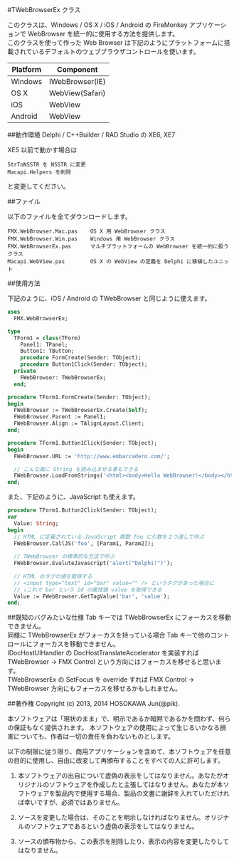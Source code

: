 #TWebBrowserEx クラス

このクラスは、Windows / OS X / iOS / Android の FireMonkey アプリケーションで WebBrowser を統一的に使用する方法を提供します。  
このクラスを使って作った Web Browser は下記のようにプラットフォームに搭載されているデフォルトのウェブブラウザコントロールを使います。

|Platform|Component       |
|--------|----------------|
|Windows |IWebBrowser(IE) |
|OS X    |WebView(Safari) |
|iOS     |WebView         |
|Android |WebView         |

##動作環境
Delphi / C++Builder / RAD Studio の XE6, XE7

XE5 以前で動かす場合は

    StrToNSSTR を NSSTR に変更
    Macapi.Helpers を削除

と変更してください。

##ファイル

以下のファイルを全てダウンロードします。

    FMX.WebBrowser.Mac.pas    OS X 用 WebBrowser クラス
    FMX.WebBrowser.Win.pas    Windows 用 WebBrowser クラス
    FMX.WebBrowserEx.pas      マルチプラットフォームの WebBrowser を統一的に扱うクラス
    Macapi.WebView.pas        OS X の WebView の定義を Delphi に移植したユニット

##使用方法

下記のように、iOS / Android の TWebBrowser と同じように使えます。

```pascal
uses
  FMX.WebBrowserEx;

type
  TForm1 = class(TForm)
    Panel1: TPanel;
    Button1: TButton;
    procedure FormCreate(Sender: TObject);
    procedure Button1Click(Sender: TObject);
  private
    FWebBrowser: TWebBrowserEx;
  end;

procedure TForm1.FormCreate(Sender: TObject);
begin
  FWebBrowser := TWebBrowserEx.Create(Self);
  FWebBrowser.Parent := Panel1;
  FWebBrowser.Align := TAlignLayout.Client;
end;

procedure TForm1.Button1Click(Sender: TObject);
begin
  FWebBrowser.URL := 'http://www.embarcadero.com/';

  // こんな風に String を読み込ませる事もできる
  FWebBrowser.LoadFromStrings('<html><body>Hello WebBrowser!</body></html>', '');
end;

```

また、下記のように、JavaScript も使えます。

```pascal
procedure TForm1.Button2Click(Sender: TObject);
var
  Value: String;
begin
  // HTML に定義されている JavaScript 関数 foo に引数を２つ渡して呼ぶ
  FWebBrowser.CallJS('foo', [Param1, Param2]);
  
  // TWebBrowser の標準的な方法で呼ぶ
  FWebBrowser.EvaluteJavascript('alert("Delphi!")');
  
  // HTML のタグの値を取得する
  // <input type="text" id="bar" value="" /> というタグがあった場合に
  // ↓これで bar という id の属性値 value を取得できる
  Value := FWebBrowser.GetTagValue('bar', 'value'); 
end;
```

##既知のバグみたいな仕様
Tab キーでは TWebBrowserEx にフォーカスを移動できません。  
同様に TWebBrowserEx がフォーカスを持っている場合 Tab キーで他のコントロールにフォーカスを移動できません。  
IDocHostUIHandler の DocHostTranslateAccelerator を実装すれば TWebBrowser → FMX Control という方向にはフォーカスを移せると思います。  
TWebBrowserEx の SetFocus を override すれば FMX Control → TWebBrowser 方向にもフォーカスを移せるかもしれません。  

##著作権
Copyright (c) 2013, 2014 HOSOKAWA Jun(@pik).  
  
本ソフトウェアは「現状のまま」で、明示であるか暗黙であるかを問わず、何らの保証もなく提供されます。 本ソフトウェアの使用によって生じるいかなる損害についても、作者は一切の責任を負わないものとします。  
  
以下の制限に従う限り、商用アプリケーションを含めて、本ソフトウェアを任意の目的に使用し、自由に改変して再頒布することをすべての人に許可します。  
  
1. 本ソフトウェアの出自について虚偽の表示をしてはなりません。あなたがオリジナルのソフトウェアを作成したと主張してはなりません。あなたが本ソフトウェアを製品内で使用する場合、製品の文書に謝辞を入れていただければ幸いですが、必須ではありません。  

2. ソースを変更した場合は、そのことを明示しなければなりません。オリジナルのソフトウェアであるという虚偽の表示をしてはなりません。

3. ソースの頒布物から、この表示を削除したり、表示の内容を変更したりしてはなりません。  
